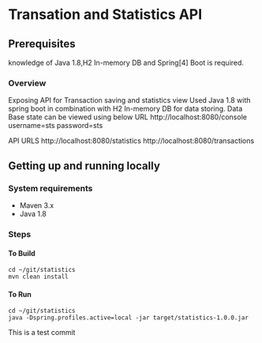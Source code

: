 # Transation and Statistics API

## Prerequisites

knowledge of Java 1.8,H2 In-memory DB and Spring[4] Boot is required. 


### Overview

Exposing API for Transaction saving and statistics view
Used Java 1.8 with spring boot in combination with H2 In-memory DB for data storing.
Data Base state can be viewed using below URL
http://localhost:8080/console
username=sts
password=sts

API URLS
http://localhost:8080/statistics
http://localhost:8080/transactions
 
## Getting up and running locally

### System requirements

* Maven 3.x
* Java 1.8


### Steps

#### To Build

```
cd ~/git/statistics
mvn clean install
```

#### To Run

```
cd ~/git/statistics
java -Dspring.profiles.active=local -jar target/statistics-1.0.0.jar
```

This is a test commit

